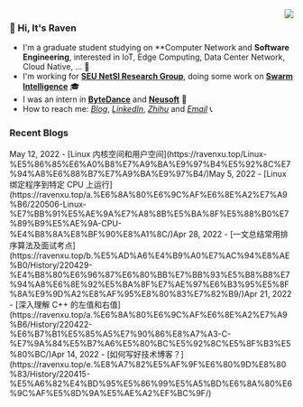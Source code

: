
<a href="#">
  <img align="right" src="https://github-readme-stats-git-master-dreace.vercel.app/api?hide_border=true&username=RavenLite&show_icons=true&icon_color=CE1D2D&text_color=718096&bg_color=ffffff&count_private=true">
</a>

### 👋 Hi, It's Raven 
- I'm a graduate student studying on **Computer Network and **Software Engineering**, interested in IoT, Edge Computing, Data Center Network, Cloud Native, ... 🔭
- I'm working for [**SEU NetSI Research Group**](https://seu-netsi.net/), doing some work on **[Swarm Intelligence](https://github.com/SEU-NetSI)** 🎓
- I was an intern in **[ByteDance](https://www.bytedance.com/en/)** and **[Neusoft](https://www.neusoft.com/)** 💎
- How to reach me: *[Blog](https://ravenxu.top/)*, *[LinkedIn](https://www.linkedin.com/in/ravenxu/)*, *[Zhihu](https://www.zhihu.com/people/ravenxu98)* and *[Email](mailto:xrwgood@qq.com)* 📞

### Recent Blogs
<!-- BLOG-POST-LIST:START -->May 12, 2022 - [Linux 内核空间和用户空间](https://ravenxu.top/Linux-%E5%86%85%E6%A0%B8%E7%A9%BA%E9%97%B4%E5%92%8C%E7%94%A8%E6%88%B7%E7%A9%BA%E9%97%B4/)May 5, 2022 - [Linux 绑定程序到特定 CPU 上运行](https://ravenxu.top/a.%E6%8A%80%E6%9C%AF%E6%8E%A2%E7%A9%B6/220506-Linux-%E7%BB%91%E5%AE%9A%E7%A8%8B%E5%BA%8F%E5%88%B0%E7%89%B9%E5%AE%9A-CPU-%E4%B8%8A%E8%BF%90%E8%A1%8C/)Apr 28, 2022 - [一文总结常用排序算法及面试考点](https://ravenxu.top/b.%E5%AD%A6%E4%B9%A0%E7%AC%94%E8%AE%B0/History/220429-%E4%B8%80%E6%96%87%E6%80%BB%E7%BB%93%E5%B8%B8%E7%94%A8%E6%8E%92%E5%BA%8F%E7%AE%97%E6%B3%95%E5%8F%8A%E9%9D%A2%E8%AF%95%E8%80%83%E7%82%B9/)Apr 21, 2022 - [深入理解 C++ 的左值和右值](https://ravenxu.top/a.%E6%8A%80%E6%9C%AF%E6%8E%A2%E7%A9%B6/History/220422-%E6%B7%B1%E5%85%A5%E7%90%86%E8%A7%A3-C-%E7%9A%84%E5%B7%A6%E5%80%BC%E5%92%8C%E5%8F%B3%E5%80%BC/)Apr 14, 2022 - [如何写好技术博客？](https://ravenxu.top/e.%E8%A7%82%E5%AF%9F%E6%80%9D%E8%80%83/History/220415-%E5%A6%82%E4%BD%95%E5%86%99%E5%A5%BD%E6%8A%80%E6%9C%AF%E5%8D%9A%E5%AE%A2%EF%BC%9F/)<!-- BLOG-POST-LIST:END -->
